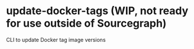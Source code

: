 # update-docker-tags (WIP, not ready for use outside of Sourcegraph)

CLI to update Docker tag image versions
